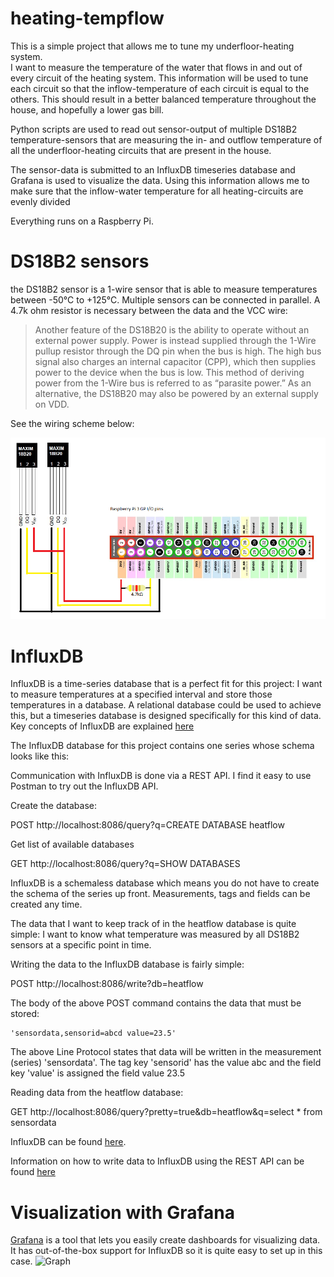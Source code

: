 # heating-tempflow
This is a simple project that allows me to tune my underfloor-heating system.  
I want to measure the temperature of the water that flows in and out of every circuit of the heating system.
This information will be used to tune each circuit so that the inflow-temperature of each circuit is equal to 
the others.
This should result in a better balanced temperature throughout the house, and hopefully a lower gas bill.

Python scripts are used to read out sensor-output of multiple DS18B2 temperature-sensors that are measuring
the in- and outflow temperature of all the underfloor-heating circuits that are present in the house.

The sensor-data is submitted to an InfluxDB timeseries database and Grafana is used to visualize the data.
Using this information allows me to make sure that the inflow-water temperature for all heating-circuits are
evenly divided

Everything runs on a Raspberry Pi.

# DS18B2 sensors

the DS18B2 sensor is a 1-wire sensor that is able to measure temperatures between -50°C to +125°C.
Multiple sensors can be connected in parallel.
A 4.7k ohm resistor is necessary between the data and the VCC wire:

>Another feature of the DS18B20 is the ability to operate
>without an external power supply. Power is instead
>supplied through the 1-Wire pullup resistor through the
>DQ pin when the bus is high. The high bus signal also
>charges an internal capacitor (CPP), which then supplies
>power to the device when the bus is low. This method of
>deriving power from the 1-Wire bus is referred to as “parasite
>power.” As an alternative, the DS18B20 may also be
>powered by an external supply on VDD.

See the wiring scheme below:

![Screenshot](doc/wiring_schema.png "DS18B2 wiring schema for Raspberry Pi 3")

# InfluxDB
InfluxDB is a time-series database that is a perfect fit for this project: I want to measure temperatures at a specified interval
and store those temperatures in a database.
A relational database could be used to achieve this, but a timeseries database is designed specifically for this kind of data.
Key concepts of InfluxDB are explained [here](https://docs.influxdata.com/influxdb/v1.3/concepts/key_concepts/)

The InfluxDB database for this project contains one series whose schema looks like this:


Communication with InfluxDB is done via a REST API.  I find it easy to use Postman to try out the InfluxDB API.

Create the database:

POST http://localhost:8086/query?q=CREATE DATABASE heatflow

Get list of available databases

GET http://localhost:8086/query?q=SHOW DATABASES

InfluxDB is a schemaless database which means you do not have to create the schema of the series up front.  Measurements, tags and fields 
can be created any time.

The data that I want to keep track of in the heatflow database is quite simple:
I want to know what temperature was measured by all DS18B2 sensors at a specific point in time.

Writing the data to the InfluxDB database is fairly simple:

POST http://localhost:8086/write?db=heatflow

The body of the above POST command contains the data that must be stored:

	'sensordata,sensorid=abcd value=23.5'

The above Line Protocol states that data will be written in the measurement (series) 'sensordata'.  The tag key 'sensorid' has the value abc and 
the field key 'value' is assigned the field value 23.5

Reading data from the heatflow database:

GET http://localhost:8086/query?pretty=true&db=heatflow&q=select * from sensordata

InfluxDB can be found [here](https://www.influxdata.com/).

Information on how to write data to InfluxDB using the REST API can be found [here](https://docs.influxdata.com/influxdb/v1.3/guides/writing_data/)

# Visualization with Grafana

[Grafana](https://grafana.com/) is a tool that lets you easily create dashboards for visualizing data.
It has out-of-the-box support for InfluxDB so it is quite easy to set up in this case.
![Graph](https://tweakers.net/ext/f/TllUGE4ISFLXIaiWsRglcwyL/full.jpg)



